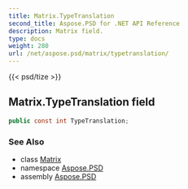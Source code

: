 ```yaml
---
title: Matrix.TypeTranslation
second_title: Aspose.PSD for .NET API Reference
description: Matrix field. 
type: docs
weight: 280
url: /net/aspose.psd/matrix/typetranslation/
---
```

{{< psd/tize >}}
## Matrix.TypeTranslation field

```csharp
public const int TypeTranslation;
```

### See Also

* class [Matrix](../)
* namespace [Aspose.PSD](../../matrix/)
* assembly [Aspose.PSD](../../../)


